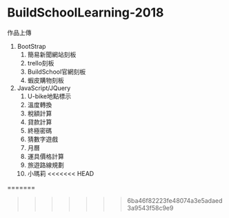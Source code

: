 # BuildSchoolLearning-2018
作品上傳  
1. BootStrap  
    1. 簡易新聞網站刻板  
    2. trello刻板
    3. BuildSchool官網刻板  
    4. 蝦皮購物刻板  
2. JavaScript/JQuery
    1. U-bike地點標示  
    2. 溫度轉換  
    3. 稅額計算  
    4. 貸款計算
    5. 終極密碼  
    6. 猜數字遊戲  
    7. 月曆  
    8. 運具價格計算
    9. 旅遊路線規劃
    10. 小瑪莉
<<<<<<< HEAD




=======
>>>>>>> 6ba46f82223fe48074a3e5adaed3a9543f58c9e9

